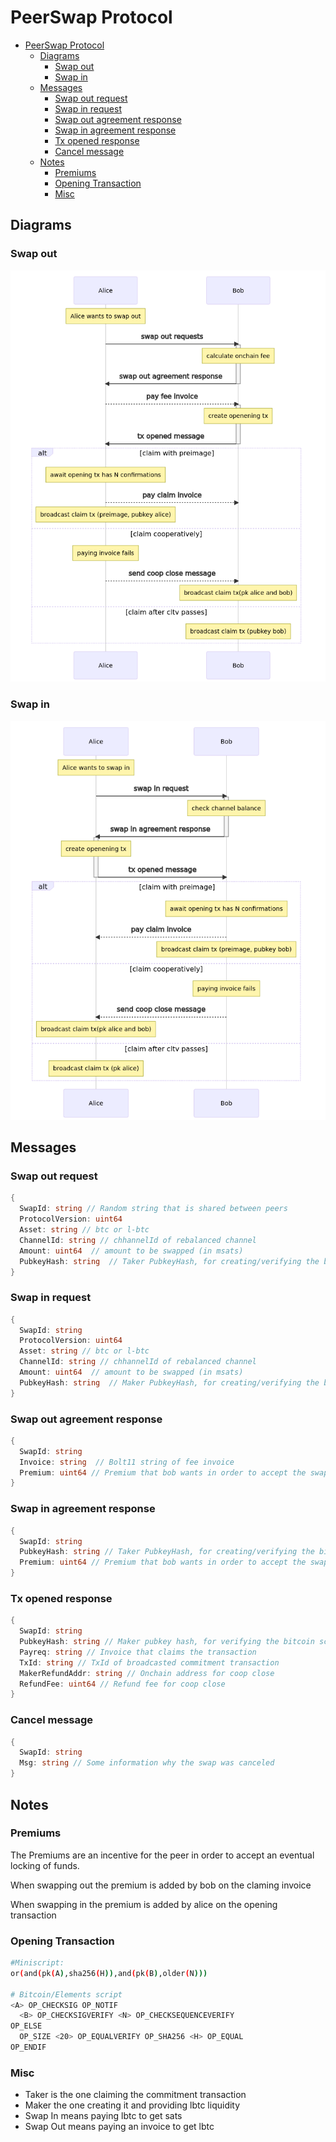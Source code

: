 # PeerSwap Protocol

- [PeerSwap Protocol](#peerswap-protocol)
  - [Diagrams](#diagrams)
    - [Swap out](#swap-out)
    - [Swap in](#swap-in)
  - [Messages](#messages)
    - [Swap out request](#swap-out-request)
    - [Swap in request](#swap-in-request)
    - [Swap out agreement response](#swap-out-agreement-response)
    - [Swap in agreement response](#swap-in-agreement-response)
    - [Tx opened response](#tx-opened-response)
    - [Cancel message](#cancel-message)
  - [Notes](#notes)
    - [Premiums](#premiums)
    - [Opening Transaction](#opening-transaction)
    - [Misc](#misc)
  
## Diagrams

### Swap out

![swap out](img/swap-out-sequence.png)

### Swap in

![swap in](img/swap-in-sequence.png)

## Messages

### Swap out request

```go
{
  SwapId: string // Random string that is shared between peers
  ProtocolVersion: uint64
  Asset: string // btc or l-btc
  ChannelId: string // chhannelId of rebalanced channel
  Amount: uint64  // amount to be swapped (in msats)
  PubkeyHash: string  // Taker PubkeyHash, for creating/verifying the bitcoin script
}
```

### Swap in request

```go
{
  SwapId: string
  ProtocolVersion: uint64
  Asset: string // btc or l-btc
  ChannelId: string // chhannelId of rebalanced channel
  Amount: uint64  // amount to be swapped (in msats)
  PubkeyHash: string  // Maker PubkeyHash, for creating/verifying the bitcoin script
}
```

### Swap out agreement response

```go
{
  SwapId: string 
  Invoice: string  // Bolt11 string of fee invoice
  Premium: uint64 // Premium that bob wants in order to accept the swap
}
```

### Swap in agreement response

```go
{
  SwapId: string
  PubkeyHash: string // Taker PubkeyHash, for creating/verifying the bitcoin script
  Premium: uint64 // Premium that bob wants in order to accept the swap
}
```

### Tx opened response

```go
{
  SwapId: string 
  PubkeyHash: string // Maker pubkey hash, for verifying the bitcoin script
  Payreq: string // Invoice that claims the transaction
  TxId: string // TxId of broadcasted commitment transaction
  MakerRefundAddr: string // Onchain address for coop close
  RefundFee: uint64 // Refund fee for coop close
}
```

### Cancel message

```go
{
  SwapId: string
  Msg: string // Some information why the swap was canceled
}
```

## Notes

### Premiums

The Premiums are an incentive for the peer in order to accept an eventual locking of funds.

When swapping out the premium is added by bob on the claming invoice

When swapping in the premium is added by alice on the opening transaction

### Opening Transaction

```bash
#Miniscript:
or(and(pk(A),sha256(H)),and(pk(B),older(N)))

# Bitcoin/Elements script
<A> OP_CHECKSIG OP_NOTIF
  <B> OP_CHECKSIGVERIFY <N> OP_CHECKSEQUENCEVERIFY
OP_ELSE
  OP_SIZE <20> OP_EQUALVERIFY OP_SHA256 <H> OP_EQUAL
OP_ENDIF

```

### Misc

- Taker is the one claiming the commitment transaction
- Maker the one creating it and providing lbtc liquidity
- Swap In means paying lbtc to get sats
- Swap Out means paying an invoice to get lbtc
